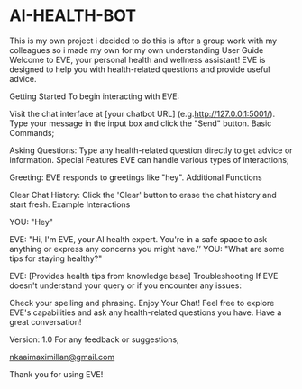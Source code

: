 # AI-HEALTH-BOT
This is my own project i decided to do this is after a group work with my colleagues so i made my own for my own understanding User Guide Welcome to EVE, your personal health and wellness assistant! EVE is designed to help you with health-related questions and provide useful advice.

Getting Started To begin interacting with EVE:

Visit the chat interface at [your chatbot URL] (e.g.http://127.0.0.1:5001/).
Type your message in the input box and click the "Send" button.
Basic Commands;

Asking Questions: Type any health-related question directly to get advice or information.
Special Features EVE can handle various types of interactions;

Greeting: EVE responds to greetings like "hey".
Additional Functions

Clear Chat History: Click the 'Clear' button to erase the chat history and start fresh.
Example Interactions

YOU: "Hey"

EVE: "Hi, I'm EVE, your AI health expert. You're in a safe space to ask anything or express any concerns you might have.’’
YOU: "What are some tips for staying healthy?"

EVE: [Provides health tips from knowledge base]
Troubleshooting If EVE doesn't understand your query or if you encounter any issues:

Check your spelling and phrasing.
Enjoy Your Chat! Feel free to explore EVE's capabilities and ask any health-related questions you have. Have a great conversation!

Version: 1.0
For any feedback or suggestions;

nkaaimaximillan@gmail.com

Thank you for using EVE!
